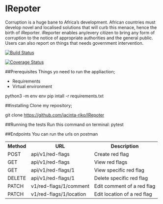 # IRepoter
Corruption is a huge bane to Africa’s development. African countries must develop novel and localised solutions that will curb this menace, hence the birth of iReporter. iReporter enables any/every citizen to bring any form of corruption to the notice of appropriate authorities and the general public. Users can also report on things that needs government intervention.


[![Build Status](https://travis-ci.com/jacinta-riko/IRepoter.svg?branch=ft-update-comment-location-162363557)](https://travis-ci.com/jacinta-riko/IRepoter)

[![Coverage Status](https://coveralls.io/repos/github/jacinta-riko/IRepoter/badge.svg?branch=ft-update-comment-location-162363557)](https://coveralls.io/github/jacinta-riko/IRepoter?branch=ft-update-comment-location-162363557)


##Prerequisites
Things yo need to run the appliaction;
- Requirements
- Virtual environment

python3 -m env env
pip intall -r requirements.txt

##installing
Clone my repository;

git clone https://github.com/jacinta-riko/IRepoter


##Running the tests
Run this command on terminal:
pytest

##Endpoints
You can run the urls on postman
<table>
<th>Method</th>
<th>URL</th>
<th>Description</th>
<tr>
<td>POST</td>
<td>api/v1/red-flags</td>
<td>Create red flag</td>
</tr>
<tr>
<td>GET</td>
<td>api/v1/red-flags</td>
<td>View red flags</td>
</tr>
<tr>
<td>GET</td>
<td>api/v1/red-flags/1</td>
<td>View specific red flag</td>
</tr>
<tr>
<td>DELETE</td>
<td>api/v1/red-flags/1</td>
<td>Delete specific red flag</td>
</tr>
<tr>
<td>PATCH</td>
<td>v1/red-flags/1/comment</td>
<td>Edit comment of a red flag</td>
</tr>
<tr>
<td>PATCH</td>
<td>v1/red-flags/1/location</td>
<td>Edit location of a red flag</td>
</tr>
</table>

